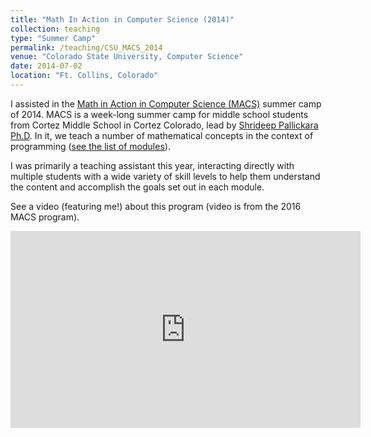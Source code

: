 ```yaml
---
title: "Math In Action in Computer Science (2014)"
collection: teaching
type: "Summer Camp"
permalink: /teaching/CSU_MACS_2014
venue: "Colorado State University, Computer Science"
date: 2014-07-02
location: "Ft. Collins, Colorado"
---
```


I assisted in the [Math in Action in Computer Science (MACS)](http://macs.cs.colostate.edu/) summer camp of 2014.
MACS is a week-long summer camp for middle school students from Cortez Middle School in Cortez Colorado, lead by [Shrideep Pallickara Ph.D](https://www.cs.colostate.edu/~shrideep/).
In it, we teach a number of mathematical concepts in the context of programming ([see the list of modules](http://macs.cs.colostate.edu/programs.html)).

I was primarily a teaching assistant this year, interacting directly with multiple students with a wide variety of skill levels to help them understand the content and accomplish the goals set out in each module.

See a video (featuring me!) about this program (video is from the 2016 MACS program).
<iframe width="560" height="315" src="https://www.youtube.com/embed/QF_vAaUN-9Q" frameborder="0" allow="accelerometer; autoplay; encrypted-media; gyroscope; picture-in-picture" allowfullscreen></iframe>
